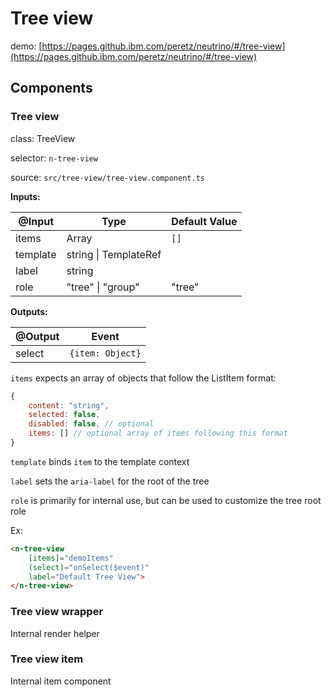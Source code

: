 # Tree view

demo: [https://pages.github.ibm.com/peretz/neutrino/#/tree-view](https://pages.github.ibm.com/peretz/neutrino/#/tree-view)

## Components
### Tree view

class: TreeView

selector: `n-tree-view`

source: `src/tree-view/tree-view.component.ts`

**Inputs:**

| @Input   | Type                       | Default Value |
| -------- | -------------------------- | ------------- |
| items    | Array<ListItem>            | `[]`          |
| template | string \| TemplateRef<any> |               |
| label    | string                     |               |
| role     | "tree" \| "group"          | "tree"        |

**Outputs:**

| @Output | Event            |
| ------- | ---------------- |
| select  | `{item: Object}` |

`items` expects an array of objects that follow the ListItem format:
```javascript
{
	content: "string",
	selected: false,
	disabled: false, // optional
	items: [] // optional array of items following this format
}
```

`template` binds `item` to the template context

`label` sets the `aria-label` for the root of the tree

`role` is primarily for internal use, but can be used to customize the tree root role

Ex:
```html
<n-tree-view
	[items]="demoItems"
	(select)="onSelect($event)"
	label="Default Tree View">
</n-tree-view>
```

### Tree view wrapper

Internal render helper

### Tree view item

Internal item component
